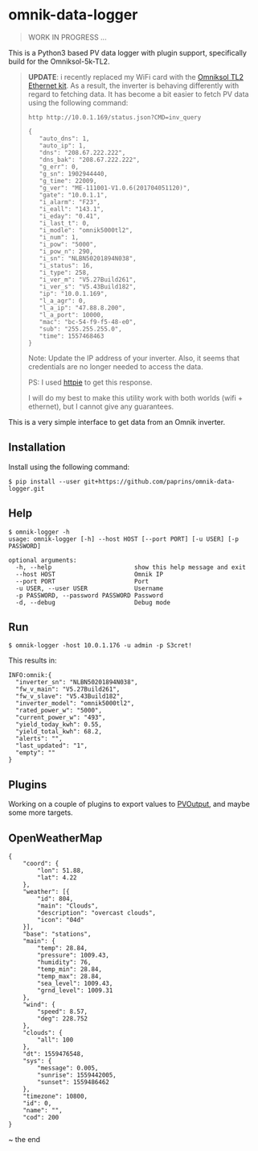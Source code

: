 # omnik-data-logger
> WORK IN PROGRESS ...

This is a Python3 based PV data logger with plugin support, specifically build for the Omniksol-5k-TL2.

> **UPDATE**: i recently replaced my WiFi card with the [Omniksol TL2 Ethernet kit](https://webshop.ecotecworld.nl/inverter/omniksol/omniksol-tl2-ethernet-kit.html). As a result, the inverter is behaving differently with regard to fetching data. It has become a bit easier to fetch PV data using the following command:
> ```
> http http://10.0.1.169/status.json?CMD=inv_query
> 
>{
>    "auto_dns": 1,
>    "auto_ip": 1,
>    "dns": "208.67.222.222",
>    "dns_bak": "208.67.222.222",
>    "g_err": 0,
>    "g_sn": 1902944440,
>    "g_time": 22009,
>    "g_ver": "ME-111001-V1.0.6(201704051120)",
>    "gate": "10.0.1.1",
>    "i_alarm": "F23",
>    "i_eall": "143.1",
>    "i_eday": "0.41",
>    "i_last_t": 0,
>    "i_modle": "omnik5000tl2",
>    "i_num": 1,
>    "i_pow": "5000",
>    "i_pow_n": 290,
>    "i_sn": "NLBN50201894N038",
>    "i_status": 16,
>    "i_type": 258,
>    "i_ver_m": "V5.27Build261",
>    "i_ver_s": "V5.43Build182",
>    "ip": "10.0.1.169",
>    "l_a_agr": 0,
>    "l_a_ip": "47.88.8.200",
>    "l_a_port": 10000,
>    "mac": "bc-54-f9-f5-48-e0",
>    "sub": "255.255.255.0",
>    "time": 1557468463
>}
> ```
> Note: Update the IP address of your inverter. Also, it seems that credentials are no longer needed to access the data.
> 
> PS: I used [httpie](https://httpie.org/) to get this response.
> 
> I will do my best to make this utility work with both worlds (wifi + ethernet), but I cannot give any guarantees.

This is a very simple interface to get data from an Omnik inverter.

## Installation

Install using the following command:
```
$ pip install --user git+https://github.com/paprins/omnik-data-logger.git
```

## Help
```
$ omnik-logger -h
usage: omnik-logger [-h] --host HOST [--port PORT] [-u USER] [-p PASSWORD]

optional arguments:
  -h, --help                       show this help message and exit
  --host HOST                      Omnik IP
  --port PORT                      Port
  -u USER, --user USER             Username
  -p PASSWORD, --password PASSWORD Password
  -d, --debug                      Debug mode
```

## Run

```
$ omnik-logger -host 10.0.1.176 -u admin -p S3cret!
```

This results in:

```
INFO:omnik:{
  "inverter_sn": "NLBN50201894N038",
  "fw_v_main": "V5.27Build261",
  "fw_v_slave": "V5.43Build182",
  "inverter_model": "omnik5000tl2",
  "rated_power_w": "5000",
  "current_power_w": "493",
  "yield_today_kwh": 0.55,
  "yield_total_kwh": 68.2,
  "alerts": "",
  "last_updated": "1",
  "empty": ""
}
```

## Plugins
Working on a couple of plugins to export values to [PVOutput](https://www.pvoutput.org/), and maybe some more targets.

## OpenWeatherMap

```
{
	"coord": {
		"lon": 51.88,
		"lat": 4.22
	},
	"weather": [{
		"id": 804,
		"main": "Clouds",
		"description": "overcast clouds",
		"icon": "04d"
	}],
	"base": "stations",
	"main": {
		"temp": 28.84,
		"pressure": 1009.43,
		"humidity": 76,
		"temp_min": 28.84,
		"temp_max": 28.84,
		"sea_level": 1009.43,
		"grnd_level": 1009.31
	},
	"wind": {
		"speed": 8.57,
		"deg": 228.752
	},
	"clouds": {
		"all": 100
	},
	"dt": 1559476548,
	"sys": {
		"message": 0.005,
		"sunrise": 1559442005,
		"sunset": 1559486462
	},
	"timezone": 10800,
	"id": 0,
	"name": "",
	"cod": 200
}
```

~ the end
